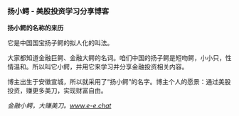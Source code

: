 ### 扬小鳄 - 美股投资学习分享博客


**扬小鳄的名称的来历**

它是中国国宝扬子鳄的拟人化的叫法。

大家都知道金融巨鳄、金融大鳄的名词。咱们中国的扬子鳄是短吻鳄，小小只，性情温和。所以叫它小鳄，并用它来学习并分享金融投资相关内容。

博主出生于安徽宣城，所以就采用了“扬小鳄”的名字。博主个人的愿景：通过美股投资，赚更多美刀，实现财富自由。

_金融小鳄，大赚美刀。www.e-e.chat_